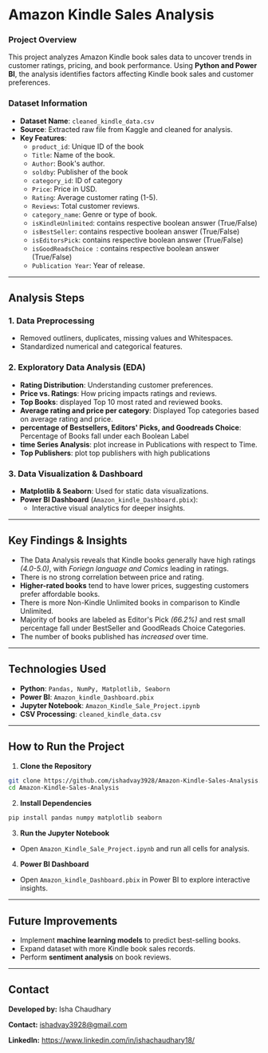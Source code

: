 # Amazon Kindle Sales Analysis  

### **Project Overview**  
This project analyzes Amazon Kindle book sales data to uncover trends in customer ratings, pricing, and book performance. Using **Python and Power BI**, the analysis identifies factors affecting Kindle book sales and customer preferences.  

### Dataset Information  
- **Dataset Name**: `cleaned_kindle_data.csv`  
- **Source**: Extracted raw file from Kaggle and cleaned for analysis.  
- **Key Features**:
  - `product_id`: Unique ID of the book
  - `Title`: Name of the book.
  - `Author`: Book's author.
  - `soldby`: Publisher of the book
  - `category_id`: ID of category 
  - `Price`: Price in USD.  
  - `Rating`: Average customer rating (1-5).  
  - `Reviews`: Total customer reviews.  
  - `category_name`: Genre or type of book.
  - `isKindleUnlimited`: contains respective boolean answer (True/False)   
  - `isBestSeller`: contains respective boolean answer (True/False)   
  - `isEditorsPick`:  contains respective boolean answer (True/False)  
  - `isGoodReadsChoice `: contains respective boolean answer (True/False)  
  - `Publication Year`: Year of release.  

---

##  Analysis Steps  

### **1. Data Preprocessing**  
- Removed outliners, duplicates, missing values and Whitespaces.  
- Standardized numerical and categorical features.  

### **2. Exploratory Data Analysis (EDA)**  
- **Rating Distribution**: Understanding customer preferences.  
- **Price vs. Ratings**: How pricing impacts ratings and reviews.
- **Top Books**: displayed Top 10 most rated and reviewed books.
- **Average rating and price per category**: Displayed Top categories based on average rating and price.
- **percentage of Bestsellers, Editors' Picks, and Goodreads Choice**: Percentage of Books fall under each Boolean Label 
- **time Series Analysis**: plot increase in Publications with respect to Time.
- **Top Publishers**:  plot top publishers with high publications

### **3. Data Visualization & Dashboard**  
- **Matplotlib & Seaborn**: Used for static data visualizations.  
- **Power BI Dashboard** (`Amazon_kindle_Dashboard.pbix`):  
  - Interactive visual analytics for deeper insights.  

---

## Key Findings & Insights  
   - The Data Analysis reveals that Kindle books generally have high ratings *(4.0-5.0)*, with *Foriegn language and Comics* leading in ratings.
   - There is no strong correlation between price and rating.
   - **Higher-rated books** tend to have lower prices, suggesting customers prefer affordable books.
   - There is more Non-Kindle Unlimited books in comparison to Kindle Unlimited.
   - Majority of books are labeled as Editor's Pick *(66.2%)* and rest small percentage fall under BestSeller and GoodReads Choice Categories.
   - The number of books published has *increased* over time.  

---

## Technologies Used  
- **Python**: `Pandas, NumPy, Matplotlib, Seaborn`  
- **Power BI**: `Amazon_kindle_Dashboard.pbix`  
- **Jupyter Notebook**: `Amazon_Kindle_Sale_Project.ipynb`  
- **CSV Processing**: `cleaned_kindle_data.csv`  

---

## How to Run the Project  

1. **Clone the Repository**  
```bash
git clone https://github.com/ishadvay3928/Amazon-Kindle-Sales-Analysis.git
cd Amazon-Kindle-Sales-Analysis
```

2. **Install Dependencies**  
```bash
pip install pandas numpy matplotlib seaborn
```

3. **Run the Jupyter Notebook**  
- Open `Amazon_Kindle_Sale_Project.ipynb` and run all cells for analysis.  

4. **Power BI Dashboard**  
- Open `Amazon_kindle_Dashboard.pbix` in Power BI to explore interactive insights.

---

## Future Improvements  
   - Implement **machine learning models** to predict best-selling books.
   - Expand dataset with more Kindle book sales records.
   - Perform **sentiment analysis** on book reviews.  

---

## Contact  

**Developed by:** Isha Chaudhary

**Contact:** ishadvay3928@gmail.com

**LinkedIn:** https://www.linkedin.com/in/ishachaudhary18/
